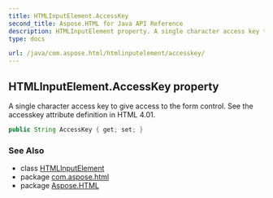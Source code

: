 ```yaml
---
title: HTMLInputElement.AccessKey
second_title: Aspose.HTML for Java API Reference
description: HTMLInputElement property. A single character access key to give access to the form control. See the accesskey attribute definition in HTML 4.01
type: docs

url: /java/com.aspose.html/htmlinputelement/accesskey/
---
```

## HTMLInputElement.AccessKey property

A single character access key to give access to the form control. See the accesskey attribute definition in HTML 4.01.

```java
public String AccessKey { get; set; }
```

### See Also

* class [HTMLInputElement](../)
* package [com.aspose.html](../../../com.aspose.html/)
* package [Aspose.HTML](../../../)
